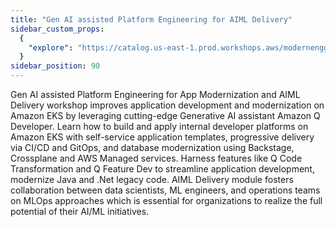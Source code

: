```yaml
---
title: "Gen AI assisted Platform Engineering for AIML Delivery"
sidebar_custom_props:
  {
    "explore": "https://catalog.us-east-1.prod.workshops.aws/modernengg/en-US",
  }
sidebar_position: 90
---
```


Gen AI assisted Platform Engineering for App Modernization and AIML Delivery workshop improves application development and modernization on Amazon EKS by leveraging cutting-edge Generative AI assistant Amazon Q Developer. Learn how to build and apply internal developer platforms on Amazon EKS with self-service application templates, progressive delivery via CI/CD and GitOps, and database modernization using Backstage, Crossplane and AWS Managed services. Harness features like Q Code Transformation and Q Feature Dev to streamline application development, modernize Java and .Net legacy code. AIML Delivery module fosters collaboration between data scientists, ML engineers, and operations teams on MLOps approaches which is essential for organizations to realize the full potential of their AI/ML initiatives.

<LaunchButton url="https://catalog.us-east-1.prod.workshops.aws/modernengg/en-US" label="Gen AI assisted Platform Engineering for AIML Delivery" />
